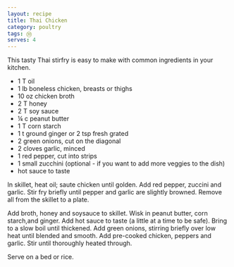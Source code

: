 ```yaml
---
layout: recipe
title: Thai Chicken
category: poultry
tags: ㉚
serves: 4
---
```

This tasty Thai stirfry is easy to make with common ingredients in your kitchen.

- 1 T oil
- 1 lb boneless chicken, breasts or thighs
- 10 oz chicken broth
- 2 T honey
- 2 T soy sauce 
- ¼ c peanut butter
- 1 T corn starch
- 1 t ground ginger or 2 tsp fresh grated
- 2 green onions, cut on the diagonal
- 2 cloves garlic, minced
- 1 red pepper, cut into strips
- 1 small zucchini (optional -  if you want to add more veggies to the dish)
- hot sauce to taste


In skillet, heat oil; saute chicken until golden. Add red pepper, zuccini and garlic.  Stir fry briefly until pepper and garlic are slightly browned.  Remove all from the skillet to a plate.

Add broth, honey and soysauce to skillet. Wisk in peanut butter, corn starch,and ginger. Add hot sauce to taste (a little at a time to be safe). Bring to a slow boil until thickened.  Add green onions, stirring briefly over low
heat until blended and smooth. Add pre-cooked chicken, peppers and garlic. Stir until thoroughly heated through. 

Serve on a bed or rice.
